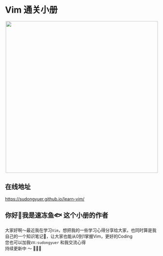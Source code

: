 # Vim 通关小册
<p align="center">
<img src="https://tva1.sinaimg.cn/large/e6c9d24egy1h2veexnmslj20m00uyq5d.jpg" height="500">
</p>

## 在线地址
https://sudongyuer.github.io/learn-vim/


## 你好👋我是速冻鱼🐟 这个小册的作者

大家好啊～最近我在学习`Vim`，想把我的一些学习心得分享给大家，也同时算是我自己的一个知识笔记📒，让大家也能从0到1掌握Vim，更好的Coding
<br>
您也可以加我`VX:sudongyuer` 和我交流心得
<br>
持续更新中 ～ 🚀🚀🚀

